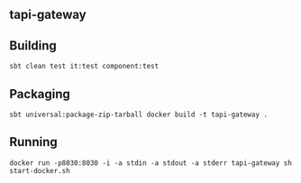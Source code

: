 ## tapi-gateway

## Building
``
sbt clean test it:test component:test
``

## Packaging
``
sbt universal:package-zip-tarball
docker build -t tapi-gateway .
``

## Running
``
docker run -p8030:8030 -i -a stdin -a stdout -a stderr tapi-gateway sh start-docker.sh
``